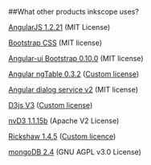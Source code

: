 ##What other products inkscope uses?


[AngularJS 1.2.21](http://angularjs.org/) (MIT License)

[Bootstrap CSS](http://getbootstrap.com/) (MIT license)

[Angular-ui Bootstrap 0.10.0](http://angular-ui.github.io/bootstrap/) (MIT license)

[Angular ngTable 0.3.2](https://github.com/esvit/ng-table) ([Custom license](https://raw.githubusercontent.com/esvit/ng-table/master/LICENSE))

[Angular dialog service v2](https://github.com/m-e-conroy/angular-dialog-service) (MIT license)

[D3js V3](http://d3js.org/) ([Custom license](https://raw.githubusercontent.com/mbostock/d3/master/LICENSE))

[nvD3 1.1.15b](http://nvd3.org/) (Apache V2 License)

[Rickshaw 1.4.5](https://github.com/shutterstock/rickshaw) ([Custom licence](https://raw.githubusercontent.com/shutterstock/rickshaw/master/LICENSE))

[mongoDB 2.4](http://www.mongodb.org/) (GNU AGPL v3.0 License)
